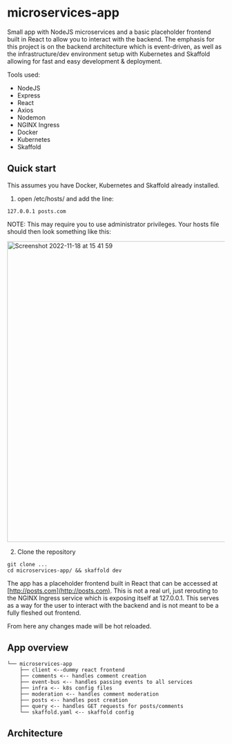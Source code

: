 # microservices-app
Small app with NodeJS microservices and a basic placeholder frontend built in React to allow you to interact with the backend.
The emphasis for this project is on the backend architecture which is event-driven, as well as the infrastructure/dev environment setup with Kubernetes and Skaffold allowing for fast and easy development & deployment.

Tools used:
* NodeJS
* Express
* React
* Axios
* Nodemon
* NGINX Ingress
* Docker
* Kubernetes
* Skaffold

## Quick start
This assumes you have Docker, Kubernetes and Skaffold already installed.

1. open /etc/hosts/ and add the line:
```
127.0.0.1 posts.com
```
NOTE: This may require you to use administrator privileges. Your hosts file should then look something like this:

<img width="696" alt="Screenshot 2022-11-18 at 15 41 59" src="https://user-images.githubusercontent.com/95441674/202743838-32ce6288-b24f-4fe9-b1ab-c66101317089.png">

2. Clone the repository
```
git clone ...
cd microservices-app/ && skaffold dev
```

The app has a placeholder frontend built in React that can be accessed at [http://posts.com](http://posts.com). This is not a real url, just rerouting to the NGINX Ingress service which is exposing itself at 127.0.0.1. This serves as a way for the user to interact with the backend and is not meant to be a fully fleshed out frontend.

From here any changes made will be hot reloaded.

## App overview
```
└── microservices-app
    ├── client <--dummy react frontend
    ├── comments <-- handles comment creation
    ├── event-bus <-- handles passing events to all services
    ├── infra <-- k8s config files
    ├── moderation <-- handles comment moderation
    ├── posts <-- handles post creation
    ├── query <-- handles GET requests for posts/comments
    └── skaffold.yaml <-- skaffold config
```

## Architecture
